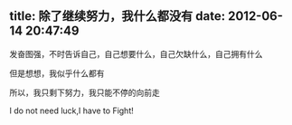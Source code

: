 title: 除了继续努力，我什么都没有
date: 2012-06-14 20:47:49
---

发奋图强，不时告诉自己，自己想要什么，自己欠缺什么，自己拥有什么

但是想想，我似乎什么都有

所以，我只剩下努力，我只能不停的向前走

I do not need luck,I have to Fight!